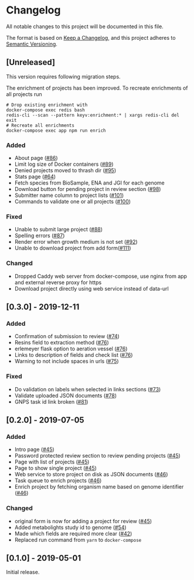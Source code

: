 # Changelog
All notable changes to this project will be documented in this file.

The format is based on [Keep a Changelog](https://keepachangelog.com/en/1.0.0/),
and this project adheres to [Semantic Versioning](https://semver.org/spec/v2.0.0.html).

## [Unreleased]

This version requires following migration steps.

The enrichment of projects has been improved. To recreate enrichments of all projects run

```shell
# Drop existing enrichment with
docker-compose exec redis bash
redis-cli --scan --pattern keyv:enrichment:* | xargs redis-cli del
exit
# Recreate all enrichments
docker-compose exec app npm run enrich
```

### Added

* About page ([#86](https://github.com/iomega/paired-data-form/issues/86))
* Limit log size of Docker containers ([#89](https://github.com/iomega/paired-data-form/issues/89))
* Denied projects moved to thrash dir ([#95](https://github.com/iomega/paired-data-form/issues/95))
* Stats page ([#64](https://github.com/iomega/paired-data-form/issues/64))
* Fetch species from BioSample, ENA and JGI for each genome
* Download button for pending project in review section ([#98](https://github.com/iomega/paired-data-form/issues/98))
* Submitter name column to project lists ([#101](https://github.com/iomega/paired-data-form/issues/101))
* Commands to validate one or all projects ([#100](https://github.com/iomega/paired-data-form/issues/100))

### Fixed

* Unable to submit large project ([#88](https://github.com/iomega/paired-data-form/issues/88))
* Spelling errors ([#87](https://github.com/iomega/paired-data-form/issues/87))
* Render error when growth medium is not set ([#92](https://github.com/iomega/paired-data-form/issues/92))
* Unable to download project from add form([#111](https://github.com/iomega/paired-data-form/issues/111))

### Changed

* Dropped Caddy web server from docker-compose, use nginx from app and external reverse proxy for https
* Download project directly using web service instead of data-url

## [0.3.0] - 2019-12-11

### Added

* Confirmation of submission to review ([#74](https://github.com/iomega/paired-data-form/issues/74))
* Resins field to extraction method ([#76](https://github.com/iomega/paired-data-form/issues/76))
* erlemeyer flask option to aeration vessel ([#76](https://github.com/iomega/paired-data-form/issues/76))
* Links to description of fields and check list ([#76](https://github.com/iomega/paired-data-form/issues/76))
* Warning to not include spaces in urls ([#75](https://github.com/iomega/paired-data-form/issues/75))

### Fixed

* Do validation on labels when selected in links sections ([#73](https://github.com/iomega/paired-data-form/issues/73))
* Validate uploaded JSON documents ([#78](https://github.com/iomega/paired-data-form/issues/78))
* GNPS task id link broken ([#81](https://github.com/iomega/paired-data-form/issues/81))

## [0.2.0] - 2019-07-05

### Added

* Intro page ([#45](https://github.com/iomega/paired-data-form/issues/45))
* Password protected review section to review pending projects ([#45](https://github.com/iomega/paired-data-form/issues/45))
* Page with list of projects ([#45](https://github.com/iomega/paired-data-form/issues/45))
* Page to show single project ([#45](https://github.com/iomega/paired-data-form/issues/45))
* Web service to store project on disk as JSON documents ([#46](https://github.com/iomega/paired-data-form/issues/46))
* Task queue to enrich projects ([#46](https://github.com/iomega/paired-data-form/issues/46))
* Enrich project by fetching organism name based on genome identifier ([#46](https://github.com/iomega/paired-data-form/issues/46))

### Changed

* original form is now for adding a project for review ([#45](https://github.com/iomega/paired-data-form/issues/45))
* Added metabolights study id to genome ([#54](https://github.com/iomega/paired-data-form/issues/54))
* Made which fields are required more clear ([#42](https://github.com/iomega/paired-data-form/issues/42))
* Replaced run command from `yarn` to `docker-compose`

## [0.1.0] - 2019-05-01

Initial release.
